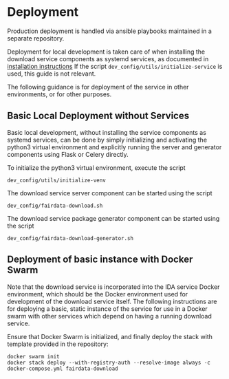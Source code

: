 # Deployment

Production deployment is handled via ansible playbooks maintained in a separate 
repository.

Deployment for local development is taken care of when installing
the download service components as systemd services, as documented in
[installation instructions](/docs/installation.md) If the script
`dev_config/utils/initialize-service` is used, this guide is not relevant.

The following guidance is for deployment of the service in other environments, or for
other purposes.

## Basic Local Deployment without Services

Basic local development, without installing the service components as systemd services, can
be done by simply initializing and activating the python3 virtual environment and 
explicitly running the server and generator components using Flask or Celery directly.

To initialize the python3 virtual environment, execute the script
```
dev_config/utils/initialize-venv
```

The download service server component can be started using the script

```
dev_config/fairdata-download.sh
```

The download service package generator component can be started using the script

```
dev_config/fairdata-download-generator.sh
```

## Deployment of basic instance with Docker Swarm

Note that the download service is incorporated into the IDA service Docker environment, which 
should be the Docker environment used for development of the download service itself. The following
instructions are for deploying a basic, static instance of the service for use in a Docker swarm
with other services which depend on having a running download service.

Ensure that Docker Swarm is initialized, and finally deploy the stack with
template provided in the repository:

```
docker swarm init
docker stack deploy --with-registry-auth --resolve-image always -c docker-compose.yml fairdata-download
```
